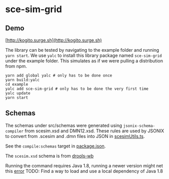 # sce-sim-grid

## Demo

[http://kogito.surge.sh](http://kogito.surge.sh)

The library can be tested by navigating to the example folder and running `yarn start`.
We use `yalc` to install this library package named `sce-sim-grid` under the example folder. This simulates as if we were pulling a distribution from npm.
```
yarn add global yalc # only has to be done once
yarn build:yalc
cd example
yalc add sce-sim-grid # only has to be done the very first time
yalc update
yarn start
```

## Schemas

The schemas under src/schemas were generated using `jsonix-schema-compiler` from scesim.xsd and DMN12.xsd.
These rules are used by JSONIX to convert from .scesim and .dmn files into JSON in [scesimUtils.ts](./components/utils/jsonixUtils.ts).

See the `compile:schemas` target in [package.json](./package.json).

The `scesim.xsd` schema is from [drools-wb](https://github.com/gitgabrio/drools-wb/blob/DROOLS-3879/drools-wb-screens/drools-wb-scenario-simulation-editor/drools-wb-scenario-simulation-editor-kogito-marshaller/src/main/resources/scesim.xsd)

Running the command requires Java 1.8, running a newer version might net this [error](https://github.com/highsource/jsonix-schema-compiler/issues/81)
TODO: Find a way to load and use a local dependency of Java 1.8
